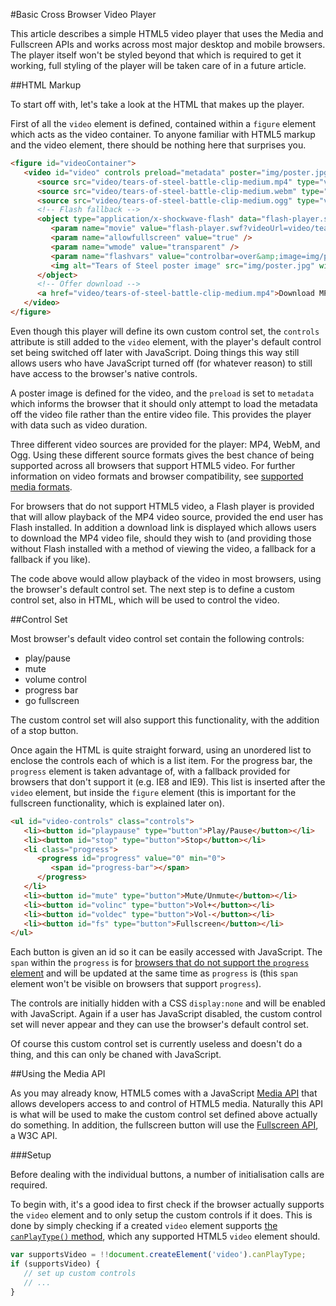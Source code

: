 #Basic Cross Browser Video Player

This article describes a simple HTML5 video player that uses the Media and Fullscreen APIs and works across most major desktop and mobile browsers. The player itself won't be styled beyond that which is required to get it working, full styling of the player will be taken care of in a future article.

##HTML Markup

To start off with, let's take a look at the HTML that makes up the player.

First of all the ``video`` element is defined, contained within a ``figure`` element which acts as the video container. To anyone familiar with HTML5 markup and the video element, there should be nothing here that surprises you.

```html
<figure id="videoContainer">
   <video id="video" controls preload="metadata" poster="img/poster.jpg">
      <source src="video/tears-of-steel-battle-clip-medium.mp4" type="video/mp4"></source>
      <source src="video/tears-of-steel-battle-clip-medium.webm" type="video/webm"></source>
      <source src="video/tears-of-steel-battle-clip-medium.ogg" type="video/ogg"></source>
      <!-- Flash fallback -->
      <object type="application/x-shockwave-flash" data="flash-player.swf?videoUrl=video/tears-of-steel-battle-clip-medium.mp4" width="1024" height="576">
         <param name="movie" value="flash-player.swf?videoUrl=video/tears-of-steel-battle-clip-medium.mp4" />
         <param name="allowfullscreen" value="true" />
         <param name="wmode" value="transparent" />
         <param name="flashvars" value="controlbar=over&amp;image=img/poster.jpg&amp;file=flash-player.swf?videoUrl=video/tears-of-steel-battle-clip-medium.mp4" />
         <img alt="Tears of Steel poster image" src="img/poster.jpg" width="1024" height="428" title="No video playback possible, please download the video from the link below" />
      </object>
      <!-- Offer download -->
      <a href="video/tears-of-steel-battle-clip-medium.mp4">Download MP4</a>
   </video>
</figure>
```

Even though this player will define its own custom control set, the ``controls`` attribute is still added to the ``video`` element, with the player's default control set being switched off later with JavaScript. Doing things this way still allows users who have JavaScript turned off (for whatever reason) to still have access to the browser's native controls.

A poster image is defined for the video, and the ``preload`` is set to ``metadata`` which informs the browser that it should only attempt to load the metadata off the video file rather than the entire video file. This provides the player with data such as video duration.

Three different video sources are provided for the player: MP4, WebM, and Ogg. Using these different source formats gives the best chance of being supported across all browsers that support HTML5 video. For further information on video formats and browser compatibility, see [supported media formats](https://developer.mozilla.org/en-US/docs/HTML/Supported_media_formats#Browser_compatibility).

For browsers that do not support HTML5 video, a Flash player is provided that will allow playback of the MP4 video source, provided the end user has Flash installed. In addition a download link is displayed which allows users to download the MP4 video file, should they wish to (and providing those without Flash installed with a method of viewing the video, a fallback for a fallback if you like). 

The code above would allow playback of the video in most browsers, using the browser's default control set. The next step is to define a custom control set, also in HTML, which will be used to control the video.

##Control Set

Most browser's default video control set contain the following controls:
* play/pause
* mute
* volume control
* progress bar
* go fullscreen

The custom control set will also support this functionality, with the addition of a stop button.

Once again the HTML is quite straight forward, using an unordered list to enclose the controls each of which is a list item. For the progress bar, the ``progress`` element is taken advantage of, with a fallback provided for browsers that don't support it (e.g. IE8 and IE9). This list is inserted after the ``video`` element, but inside the ``figure`` element (this is important for the fullscreen functionality, which is explained later on).

```html
<ul id="video-controls" class="controls">
   <li><button id="playpause" type="button">Play/Pause</button></li>
   <li><button id="stop" type="button">Stop</button></li>
   <li class="progress">
      <progress id="progress" value="0" min="0">
         <span id="progress-bar"></span>
      </progress>
   </li>
   <li><button id="mute" type="button">Mute/Unmute</button></li>
   <li><button id="volinc" type="button">Vol+</button></li>
   <li><button id="voldec" type="button">Vol-</button></li>
   <li><button id="fs" type="button">Fullscreen</button></li>
</ul>
```

Each button is given an id so it can be easily accessed with JavaScript. The ``span`` within the ``progress`` is for [browsers that do not support the ``progress`` element](http://caniuse.com/#search=progress) and will be updated at the same time as ``progress`` is (this ``span`` element won't be visible on browsers that support ``progress``).

The controls are initially hidden with a CSS ``display:none`` and will be enabled with JavaScript. Again if a user has JavaScript disabled, the custom control set will never appear and they can use the browser's default control set.

Of course this custom control set is currently useless and doesn't do a thing, and this can only be chaned with JavaScript.

##Using the Media API

As you may already know, HTML5 comes with a JavaScript [Media API](https://developer.mozilla.org/en/docs/Web/API/HTMLMediaElement) that allows developers access to and control of HTML5 media. Naturally this API is what will be used to make the custom control set defined above actually do something. In addition, the fullscreen button will use the [Fullscreen API](https://developer.mozilla.org/en-US/docs/Web/Guide/API/DOM/Using_full_screen_mode), a W3C API.

###Setup

Before dealing with the individual buttons, a number of initialisation calls are required.

To begin with, it's a good idea to first check if the browser actually supports the ``video`` element and to only setup the custom controls if it does. This is done by simply checking if a created ``video`` element supports [the ``canPlayType()`` method](http://www.w3.org/html/wg/drafts/html/master/embedded-content.html#dom-navigator-canplaytype), which any supported HTML5 ``video`` element should.

```javascript
var supportsVideo = !!document.createElement('video').canPlayType;
if (supportsVideo) {
   // set up custom controls
   // ...
}
```

